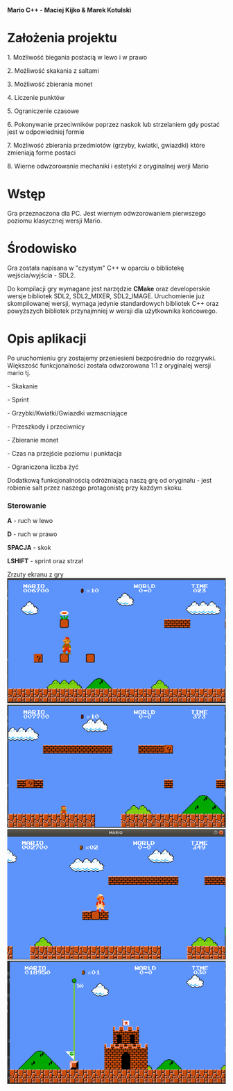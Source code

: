 <p><b>Mario C++ - Maciej Kijko & Marek Kotulski</b></p>

<h1>Założenia projektu</h1>
<p>  1. Możliwość biegania postacią w lewo i w prawo</p>
  <p>2. Możliwość skakania z saltami</p>
  <p>3. Możliwość zbierania monet</p>
  <p>4. Liczenie punktów</p>
  <p>5. Ograniczenie czasowe </p>
  <p>6. Pokonywanie przeciwników poprzez naskok lub strzelaniem gdy postać jest w odpowiedniej formie</p>
  <p>7. Możliwość zbierania przedmiotów (grzyby, kwiatki, gwiazdki) które zmieniają forme postaci</p>
  <p>8. Wierne odwzorowanie mechaniki i estetyki z oryginalnej werji Mario</p>


<h1>Wstęp</h1>
Gra przeznaczona dla PC. Jest wiernym odwzorowaniem pierwszego poziomu klasycznej wersji Mario.



<h1>Środowisko</h1>
Gra została napisana w "czystym" C++ w oparciu o bibliotekę wejścia/wyjścia - SDL2.
<p>
Do kompilacji gry wymagane jest narzędzie <b>CMake</b> oraz developerskie wersje bibliotek SDL2, SDL2_MIXER, SDL2_IMAGE.
Uruchomienie już skompilowanej wersji, wymaga jedynie standardowych bibliotek C++ oraz powyższych bibliotek przynajmniej 
w wersji dla użytkownika końcowego. 
</p>

<h1>Opis aplikacji</h1>
Po uruchomieniu gry zostajemy przeniesieni bezpośrednio do rozgrywki. Większość funkcjonalności
została odwzorowana 1:1 z oryginalej wersji mario tj.
<p>- Skakanie</p>
<p>- Sprint</p>
<p>- Grzybki/Kwiatki/Gwiazdki wzmacniające</p>
<p>- Przeszkody i przeciwnicy</p>
<p>- Zbieranie monet</p>
<p>- Czas na przejście poziomu i punktacja</p>
<p>- Ograniczona liczba żyć</p>

Dodatkową funkcjonalnością odróżniającą naszą grę od oryginału - jest robienie salt przez
naszego protagonistę przy każdym skoku.

<h3>Sterowanie</h3>
<p><b>A</b> - ruch w lewo </p>
<p><b>D</b> - ruch w prawo </p>
<p><b>SPACJA</b> - skok </p>
<p><b>LSHIFT</b> - sprint oraz strzał </p>

Zrzuty ekranu z gry
![image_info](img/1.png)
![image_info](img/2.png)
![image_info](img/5.png)
![image_info](img/4.png)
